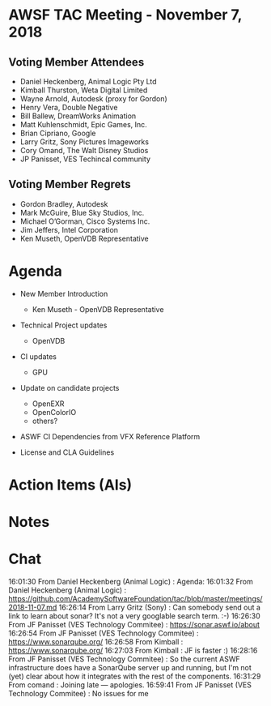 # AWSF TAC Meeting - November 7, 2018

## Voting Member Attendees

- Daniel Heckenberg, Animal Logic Pty Ltd
- Kimball Thurston, Weta Digital Limited
- Wayne Arnold, Autodesk (proxy for Gordon)
- Henry Vera, Double Negative
- Bill Ballew, DreamWorks Animation
- Matt Kuhlenschmidt, Epic Games, Inc.
- Brian Cipriano, Google
- Larry Gritz, Sony Pictures Imageworks
- Cory Omand, The Walt Disney Studios
- JP Panisset, VES Techincal community

## Voting Member Regrets

- Gordon Bradley, Autodesk
- Mark McGuire, Blue Sky Studios, Inc.
- Michael O’Gorman, Cisco Systems Inc.
- Jim Jeffers, Intel Corporation
- Ken Museth, OpenVDB Representative

# Agenda

- New Member Introduction
  - Ken Museth - OpenVDB Representative

- Technical Project updates
  - OpenVDB

- CI updates
  - GPU

- Update on candidate projects
  - OpenEXR
  - OpenColorIO
  - others?

- ASWF CI Dependencies from VFX Reference Platform

- License and CLA Guidelines

# Action Items (AIs)

# Notes



# Chat

16:01:30	 From Daniel Heckenberg (Animal Logic) : Agenda:
16:01:32	 From Daniel Heckenberg (Animal Logic) : https://github.com/AcademySoftwareFoundation/tac/blob/master/meetings/2018-11-07.md
16:26:14	 From Larry Gritz (Sony) : Can somebody send out a link to learn about sonar? It's not a very googlable search term. :-)
16:26:30	 From JF Panisset (VES Technology Commitee) : https://sonar.aswf.io/about
16:26:54	 From JF Panisset (VES Technology Commitee) : https://www.sonarqube.org/
16:26:58	 From Kimball : https://www.sonarqube.org/
16:27:03	 From Kimball : JF is faster :)
16:28:16	 From JF Panisset (VES Technology Commitee) : So the current ASWF infrastructure does have  a SonarQube server up and running, but I'm not (yet) clear about how it integrates with the rest of the components.
16:31:29	 From comand : Joining late — apologies.
16:59:41	 From JF Panisset (VES Technology Commitee) : No issues for me
